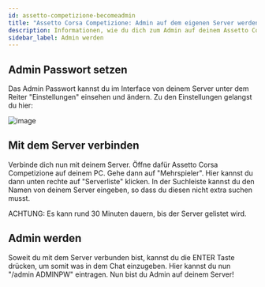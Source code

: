 ```yaml
---
id: assetto-competizione-becomeadmin
title: "Assetto Corsa Competizione: Admin auf dem eigenen Server werden"
description: Informationen, wie du dich zum Admin auf deinem Assetto Corsa Competizione-Server von ZAP-Hosting machst - ZAP-Hosting.com Dokumentation
sidebar_label: Admin werden
---
```


## Admin Passwort setzen 
Das Admin Passwort kannst du im Interface von deinem Server unter dem Reiter "Einstellungen" einsehen und ändern.
Zu den Einstellungen gelangst du hier:

![image](https://user-images.githubusercontent.com/26007280/189937410-40b43828-17fe-4c00-8573-9e01763494a8.png)

## Mit dem Server verbinden
Verbinde dich nun mit deinem Server.
Öffne dafür Assetto Corsa Competizione auf deinem PC.
Gehe dann auf "Mehrspieler".
Hier kannst du dann unten rechte auf "Serverliste" klicken.
In der Suchleiste kannst du den Namen von deinem Server eingeben, so dass du diesen nicht extra suchen musst.

ACHTUNG: Es kann rund 30 Minuten dauern, bis der Server gelistet wird.

## Admin werden
Soweit du mit dem Server verbunden bist, kannst du die ENTER Taste drücken, um somit was in dem Chat einzugeben.
Hier kannst du nun "/admin ADMINPW" eintragen.
Nun bist du Admin auf deinem Server! 